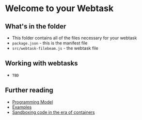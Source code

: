 # Welcome to your Webtask

## What's in the folder
* This folder contains all of the files necessary for your webtask
* `package.json` - this is the manifest file
* `src/webtask-filebeam.js` - the webtask file

## Working with webtasks
* `TBD`

## Further reading
* [Programming Model](https://webtask.io/docs/model)
* [Examples](https://github.com/auth0/webtask-scripts)
* [Sandboxing code in the era of containers](https://medium.com/aws-activate-startup-blog/sandboxing-code-in-the-era-of-containers-294edb3a674#.j9qtdnh4d)
